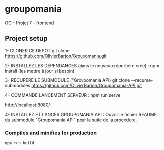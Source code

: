 # groupomania

OC - Projet 7 - frontend

## Project setup
1- CLONER CE DEPOT
git clone https://github.com/OlivierBarjon/Groupomania.git

2- INSTALLEZ LES DEPENDANCES (dans le nouveau répertoire crée) :
npm install
(les mettre à jour si besoin) 

3- RECUPERE LE SUBMODULE ("Groupomania API)
git clone --recurse-submodules https://github.com/OlivierBarjon/Groupomania-API.git

4- COMMANDE LANCEMENT SERVEUR :
npm run serve

http://localhost:8080/

4- INSTALLEZ ET LANCER GROUPOMANIA API :
Ouvrir le fichier README du submodule "Groupomania API" pour la suite de la procédure.


### Compiles and minifies for production
```
npm run build
```